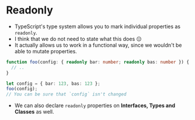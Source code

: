 # Readonly

- TypeScript's type system allows you to mark individual properties as `readonly`.
- I think that we do not need to state what this does :expressionless:
- It actually allows us to work in a functional way, since we wouldn't be able to mutate properties.

```ts
function foo(config: { readonly bar: number; readonly bas: number }) {
  // ..
}

let config = { bar: 123, bas: 123 };
foo(config);
// You can be sure that `config` isn't changed
```

- We can also declare `readonly` properties on **Interfaces, Types and Classes** as well.
